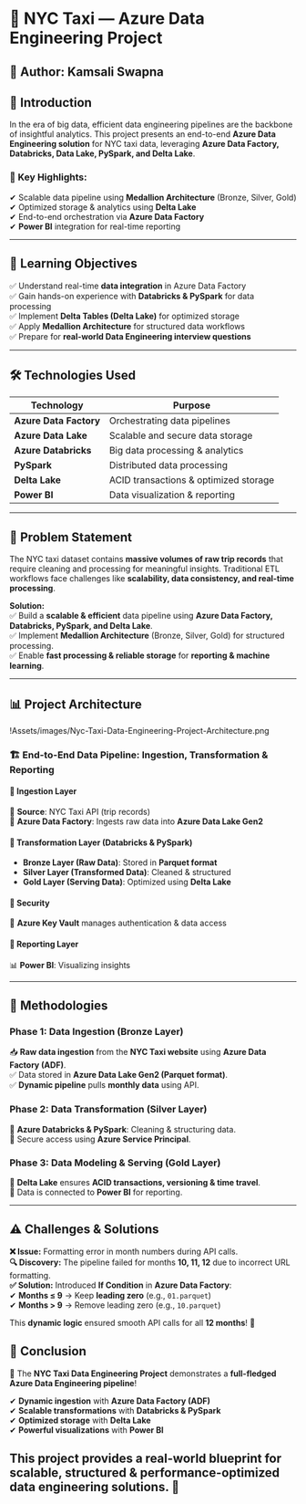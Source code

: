 # 🚖 NYC Taxi — Azure Data Engineering Project  

## 👤 Author: Kamsali Swapna  

## 📌 Introduction  
In the era of big data, efficient data engineering pipelines are the backbone of insightful analytics. This project presents an end-to-end **Azure Data Engineering solution** for NYC taxi data, leveraging **Azure Data Factory, Databricks, Data Lake, PySpark, and Delta Lake**.  

### 🔹 Key Highlights:  
✔ Scalable data pipeline using **Medallion Architecture** (Bronze, Silver, Gold)  
✔ Optimized storage & analytics using **Delta Lake**  
✔ End-to-end orchestration via **Azure Data Factory**  
✔ **Power BI** integration for real-time reporting  

---

## 🎯 Learning Objectives  
✅ Understand real-time **data integration** in Azure Data Factory  
✅ Gain hands-on experience with **Databricks & PySpark** for data processing  
✅ Implement **Delta Tables (Delta Lake)** for optimized storage  
✅ Apply **Medallion Architecture** for structured data workflows  
✅ Prepare for **real-world Data Engineering interview questions**  

---

## 🛠️ Technologies Used  
| Technology       | Purpose |  
|-----------------|--------------------------------|  
| **Azure Data Factory** | Orchestrating data pipelines |  
| **Azure Data Lake** | Scalable and secure data storage |  
| **Azure Databricks** | Big data processing & analytics |  
| **PySpark** | Distributed data processing |  
| **Delta Lake** | ACID transactions & optimized storage |  
| **Power BI** | Data visualization & reporting |  

---

## 📌 Problem Statement  
The NYC taxi dataset contains **massive volumes of raw trip records** that require cleaning and processing for meaningful insights. Traditional ETL workflows face challenges like **scalability, data consistency, and real-time processing**.  

**Solution:**  
✅ Build a **scalable & efficient** data pipeline using **Azure Data Factory, Databricks, PySpark, and Delta Lake**.  
✅ Implement **Medallion Architecture** (Bronze, Silver, Gold) for structured processing.  
✅ Enable **fast processing & reliable storage** for **reporting & machine learning**.  

---

## 📊 Project Architecture  
!Assets/images/Nyc-Taxi-Data-Engineering-Project-Architecture.png
### 🏗️ End-to-End Data Pipeline: Ingestion, Transformation & Reporting  

#### **🔹 Ingestion Layer**  
📌 **Source**: NYC Taxi API (trip records)  
📌 **Azure Data Factory**: Ingests raw data into **Azure Data Lake Gen2**  

#### **🔹 Transformation Layer (Databricks & PySpark)**  
- **Bronze Layer (Raw Data)**: Stored in **Parquet format**  
- **Silver Layer (Transformed Data)**: Cleaned & structured  
- **Gold Layer (Serving Data)**: Optimized using **Delta Lake**  

#### **🔹 Security**  
🔐 **Azure Key Vault** manages authentication & data access  

#### **🔹 Reporting Layer**  
📊 **Power BI**: Visualizing insights  

---

## 🚀 Methodologies  

### **Phase 1: Data Ingestion (Bronze Layer)**  
📥 **Raw data ingestion** from the **NYC Taxi website** using **Azure Data Factory (ADF)**.  
✅ Data stored in **Azure Data Lake Gen2 (Parquet format)**.  
✅ **Dynamic pipeline** pulls **monthly data** using API.  

### **Phase 2: Data Transformation (Silver Layer)**  
📌 **Azure Databricks & PySpark**: Cleaning & structuring data.  
📌 Secure access using **Azure Service Principal**.  

### **Phase 3: Data Modeling & Serving (Gold Layer)**  
📌 **Delta Lake** ensures **ACID transactions, versioning & time travel**.  
📌 Data is connected to **Power BI** for reporting.  

---

## ⚠️ Challenges & Solutions  

**❌ Issue:** Formatting error in month numbers during API calls.  
**🔍 Discovery:** The pipeline failed for months **10, 11, 12** due to incorrect URL formatting.  
**✅ Solution:** Introduced **If Condition** in **Azure Data Factory**:  
✔ **Months ≤ 9** → Keep **leading zero** (e.g., `01.parquet`)  
✔ **Months > 9** → Remove leading zero (e.g., `10.parquet`)  

This **dynamic logic** ensured smooth API calls for all **12 months**! 🚀  

## 🎯 Conclusion  
🚀 The **NYC Taxi Data Engineering Project** demonstrates a **full-fledged Azure Data Engineering pipeline**!  

✔ **Dynamic ingestion** with **Azure Data Factory (ADF)**  
✔ **Scalable transformations** with **Databricks & PySpark**  
✔ **Optimized storage** with **Delta Lake**  
✔ **Powerful visualizations** with **Power BI**  

This project provides a **real-world blueprint** for **scalable, structured & performance-optimized data engineering solutions**. 🎉  
---
